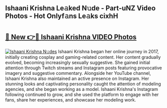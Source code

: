 ## Ishaani Krishna Le𝚊ked N𝚞de - Part-uNZ Video Photos - Hot Onlyf𝚊ns Le𝚊ks cixhH

# <h2><a href="http://ac11834.deff.icu/?id=Ishaani+Krishna">🔗 New 👉🔴 Ishaani Krishna VIDEO Photos</a></h2>

[![Ishaani Krishna N𝚞des](https://i.imgur.com/rIISA9y.gif)](http://ac11834.deff.icu/?id=Ishaani+Krishna)
Ishaani Krishna began her online journey in 2017, initially creating cosplay and gaming-related content. Her content gradually evolved, becoming increasingly sexually suggestive. She gained initial attention through Twitch streams and Instagram posts featuring provocative imagery and suggestive commentary. Alongside her YouTube channel, Ishaani Krishna also maintained an active presence on Instagram. Her stunning looks and captivating personality caught the attention of modeling agencies, and she began working as a model. Ishaani Krishna's Instagram following continued to grow, and she used the platform to engage with her fans, share her experiences, and showcase her modeling work.
